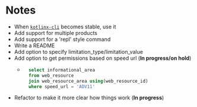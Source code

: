 # Notes
* When [`kotlinx-cli`](https://github.com/Kotlin/kotlinx-cli) becomes stable, use it
* Add support for multiple products
* Add support for a 'repl' style command
* Write a README
* Add option to specify limitation_type/limitation_value
* Add option to get permissions based on speed url (**In progress/on hold**)
  * ```sql
      select informational_area
      from web_resource
      join web_resource_area using(web_resource_id)
      where speed_url = 'ADV11'
    ```
* Refactor to make it more clear how things work (**In progress**)